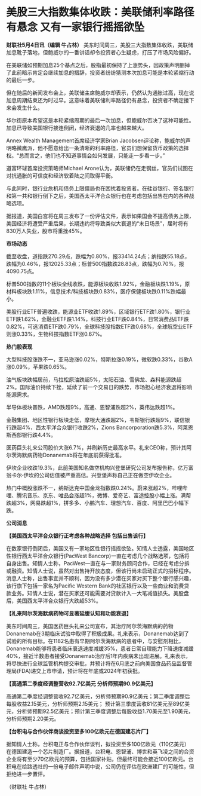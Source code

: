 # 美股三大指数集体收跌：美联储利率路径有悬念 又有一家银行摇摇欲坠

**财联社5月4日讯（编辑 牛占林）** 美东时间周三，美股三大指数集体收跌，美联储加息靴子落地，但鲍威尔的一番讲话却令投资者心生疑虑，打压了市场风险偏好。

在美联储如预期加息25个基点之后，股指最初保持了上涨势头，因政策声明删掉了此前暗示肯定会继续加息的措辞，投资者纷纷猜测本次加息可能是本轮紧缩行动的最后一步。

但在随后的新闻发布会上，美联储主席鲍威尔却表示，仍然认为通胀过高，现在说加息周期结束还为时过早。这意味着美联储利率路径仍有悬念，投资者不确定接下来会发生什么。

华尔街原本希望这是本轮紧缩周期的最后一次加息，但鲍威尔否决了这种可能性。加息已导致美国银行接连倒闭，经济衰退的几率也越来越大。

Annex Wealth Management首席经济学家Brian
Jacobsen评论称，鲍威尔的声明略微鹰派，他不愿意给出一条清晰的利率路径，官员们想保留货币政策的选择权。“总而言之，他们也不知道事情会如何发展，只能走一步看一步。”

道富环球首席投资策略师Michael Arone认为，美联储仍在走钢丝，官员们试图在对抗通胀的可信度和经济软着陆之间取得平衡。

与此同时，银行业危机和债务上限僵局也在困扰着投资者。在硅谷银行、签名银行和第一共和银行倒下之后，美国西太平洋合众银行也在考虑包括出售在内的各种战略选项。

据报道，美国白宫将在周三发布了一份评估文件，表示如果国会不提高债务上限，美国经济将遭受严重后果，长期违约将导致类似大衰退的“末日场景”，届时将有830万人失业，股市将重挫45%。

**市场动态**

截至收盘，道指跌270.29点，跌幅为0.80%，报33414.24点；纳指跌55.18点，跌幅为0.46%，报12025.33点；标普500指数跌28.83点，跌幅为0.70%，报4090.75点。

标普500指数的11个板块全线收跌，能源板块收跌1.92%，金融板块跌1.19%，原材料板块跌1.11%，信息技术/科技板块跌0.83%，医疗保健板块跌0.11%跌幅最小。

美股行业ETF普遍收跌，能源业ETF收跌1.89%，区域银行ETF跌1.80%，银行业ETF跌1.62%，金融业ETF跌1.14%，科技行业ETF跌0.84%，日常消费品ETF跌0.82%，可选消费ETF跌0.79%，全球科技股指数ETF跌0.68%，全球航空业ETF则涨0.33%，生物科技指数ETF涨0.67%。

**热门股表现**

大型科技股涨跌不一，亚马逊涨0.02%，特斯拉涨0.19%，微软跌0.33%，谷歌A涨0.09%，苹果跌0.65%。

油气板块跌幅居前，马拉松原油跌超5%，太阳石油、雪佛龙、森科能源跌超2%。国际油价持续下挫，延续了前一个交易日的跌势，市场担心经济衰退将影响能源需求。

半导体板块普跌，AMD跌超9%，高通、恩智浦跌超2%，英伟达跌超1%。

金融集团、地区性银行板块走低，摩根大通跌超2%，韦斯银行跌超9%，联信银行跌超4%，西太平洋合众银行收跌2%，Zions
Bancorporation跌5.3%，阿莱恩斯西部银行跌4.4%。

医药巨头礼来公司股价大涨6.7%，并刷新历史最高水平。礼来CEO称，预计其阿尔茨海默病药物Donanemab将在年底前获得批准。

伊坎企业收跌19.3%，此前美国知名做空机构兴登堡研究公司发布报告称，亿万富翁卡尔·伊坎的公司估值被严重高估。兴登堡声称自己正在做空伊坎企业。

热门中概股涨跌不一，纳斯达克中国金龙指数跌0.24%。蔚来涨超2%，哔哩哔哩、腾讯音乐、京东、唯品会涨超1%，微博、爱奇艺、富途控股小幅上涨。满帮跌超3%，网易跌超1%，拼多多、小鹏汽车、理想汽车、百度、阿里巴巴小幅下跌。

**公司消息**

**【美国西太平洋合众银行正考虑各种战略选择 包括出售该行】**

在数家银行倒闭后，美国又有一家地区性银行摇摇欲坠。知情人士透露，美国地区性银行西太平洋合众银行(PacWest
Bancorp)一直在考虑几个战略选项，包括将自身出售。知情人士称，PacWest一直在与一家财务顾问合作，已经在考虑分拆或融资。知情人士说，虽然对出售持开放态度，但该行尚未启动正式的招标程序。消息人士称，出售事宜并不顺利，因为没有多少潜在买家对买下整个银行感兴趣，该行旗下包括一家名为Pacific
Western
Bank的社区银行以及一些商业和消费贷款业务。知情人士说，潜在买家还可能需要对贷款计入一大笔减值损失。美股盘后，美国西太平洋合众银行大跌超53%。

**【礼来阿尔茨海默病药物可显著延缓认知和功能衰退】**

美东时间周三，美国医药巨头礼来公司宣布，其治疗阿尔茨海默病的药物Donanemab在3期临床试验中取得了积极成果。礼来表示，Donanemab达到了试验的所有目标。在1182名患有早期阿尔茨海默病的患者中，与安慰剂相比，Donanemab能够将患者临床衰退速度减缓35%，患者日常自理能力下降速度减缓40%，接近半数患者接受Donanemab治疗后1年内疾病未出现进展。礼来表示，将尽快进行全球监管机构提交审批，并预计将在6月底之前向美国食品药品监督管理局(FDA)递交上市申请，预计将在年底或2024年初获批。

**【高通第二季度经调整营收92.7亿美元 分析师预期90.9亿美元】**

高通第二季度经调整营收92.7亿美元，分析师预期90.9亿美元；第二季度调整后每股收益2.15美元，分析师预期2.15美元；
预计第三季度营收81亿美元至89亿美元，分析师预期92.5亿美元；预计第三季度调整后每股收益1.70美元至1.90美元，分析师预期2.20美元。

**【台积电与合作伙伴商谈投资至多100亿欧元在德国建芯片厂】**

据知情人士称，台积电正与合作伙伴谈判，拟投资至多100亿欧元（110亿美元）在德国建造一个芯片制造厂。据报道，台积电、恩智浦、博世和英飞凌之间的合资企业将有至少70亿欧元的预算，包括国家补贴，但最终可能会接近100亿欧元。台积电在给路透社的一份电子邮件声明中说，公司仍在评估在欧洲建厂的可能性，但拒绝进一步置评。

（财联社 牛占林）


